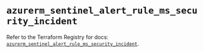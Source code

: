 # `azurerm_sentinel_alert_rule_ms_security_incident`

Refer to the Terraform Registry for docs: [`azurerm_sentinel_alert_rule_ms_security_incident`](https://registry.terraform.io/providers/hashicorp/azurerm/3.116.0/docs/resources/sentinel_alert_rule_ms_security_incident).
